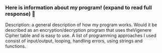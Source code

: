 ### Here is information about my program! (expand to read full response) 👋

Description: a general description of how my program works. Would it be described as an encryption/decryption program that uses theVigenere Cipher table and  is easy to use.
A list of programming approaches I used consist of input/output, looping, handling errors, using strings and functions.
<!--Authors: Arianna Balderrama
Date published: 12/10/2023
Instructions to use the code: first, the program will welcome you and ask for a message to be inputted, you can pick anything you would like as long as it is a letter or word.
Next, you will be asked to insert a keyword, this will be used as a reference in the Vigenere Cipher To help encrypt or crypt the users input.
Once you provide your keyword and press enter, there will be a follow up question asking if you would like to encrypt or decrypt the code.
after your response is provided, the code will provide you with your end result.
It will then ask if you would like to encrypt/encrypt another message and depending on the response it won't either restart the process or exit you out of the program.
If the user input, anything that isn't a letter or word within the program, an error message will appear, then, asking the user to only use the correct material for a proper outcome.


